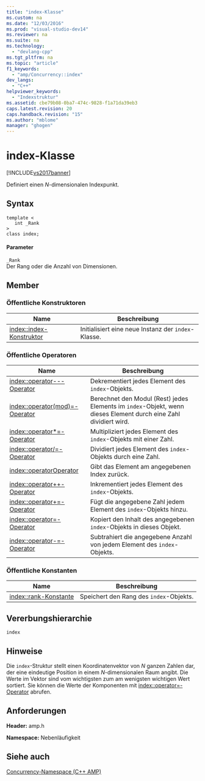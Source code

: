```yaml
---
title: "index-Klasse"
ms.custom: na
ms.date: "12/03/2016"
ms.prod: "visual-studio-dev14"
ms.reviewer: na
ms.suite: na
ms.technology: 
  - "devlang-cpp"
ms.tgt_pltfrm: na
ms.topic: "article"
f1_keywords: 
  - "amp/Concurrency::index"
dev_langs: 
  - "C++"
helpviewer_keywords: 
  - "Indexstruktur"
ms.assetid: cbe79b08-0ba7-474c-9828-f1a71da39eb3
caps.latest.revision: 20
caps.handback.revision: "15"
ms.author: "mblome"
manager: "ghogen"
---
```

# index-Klasse
[!INCLUDE[vs2017banner](../../../assembler/inline/includes/vs2017banner.md)]

Definiert einen *N*\-dimensionalen Indexpunkt.  
  
## Syntax  
  
```  
template <  
   int _Rank  
>  
class index;  
```  
  
#### Parameter  
 `_Rank`  
 Der Rang oder die Anzahl von Dimensionen.  
  
## Member  
  
### Öffentliche Konstruktoren  
  
|Name|**Beschreibung**|  
|----------|----------------------|  
|[index::index\-Konstruktor](../Topic/index::index%20Constructor.md)|Initialisiert eine neue Instanz der `index`\-Klasse.|  
  
### Öffentliche Operatoren  
  
|Name|**Beschreibung**|  
|----------|----------------------|  
|[index::operator\-\-\-Operator](../Topic/index::operator--%20Operator.md)|Dekrementiert jedes Element des `index`\-Objekts.|  
|[index::operator\(mod\)\=\-Operator](../Topic/index::operator\(mod\)=%20Operator.md)|Berechnet den Modul \(Rest\) jedes Elements im `index`\-Objekt, wenn dieses Element durch eine Zahl dividiert wird.|  
|[index::operator\*\=\-Operator](../Topic/index::operator*=%20Operator.md)|Multipliziert jedes Element des `index`\-Objekts mit einer Zahl.|  
|[index::operator\/\=\-Operator](../Topic/index::operator-=%20Operator2.md)|Dividiert jedes Element des `index`\-Objekts durch eine Zahl.|  
|[index::operatorOperator](../Topic/index::operatorOperator.md)|Gibt das Element am angegebenen Index zurück.|  
|[index::operator\+\+\-Operator](../Topic/index::operator++%20Operator.md)|Inkrementiert jedes Element des `index`\-Objekts.|  
|[index::operator\+\=\-Operator](../Topic/index::operator+=%20Operator.md)|Fügt die angegebene Zahl jedem Element des `index`\-Objekts hinzu.|  
|[index::operator\=\-Operator](../Topic/index::operator=%20Operator.md)|Kopiert den Inhalt des angegebenen `index`\-Objekts in dieses Objekt.|  
|[index::operator\-\=\-Operator](../Topic/index::operator-=%20Operator1.md)|Subtrahiert die angegebene Anzahl von jedem Element des `index`\-Objekts.|  
  
### Öffentliche Konstanten  
  
|Name|**Beschreibung**|  
|----------|----------------------|  
|[index::rank\-Konstante](../Topic/index::rank%20Constant.md)|Speichert den Rang des `index`\-Objekts.|  
  
## Vererbungshierarchie  
 `index`  
  
## Hinweise  
 Die `index`\-Struktur stellt einen Koordinatenvektor von *N* ganzen Zahlen dar, der eine eindeutige Position in einem *N*\-dimensionalen Raum angibt.  Die Werte im Vektor sind vom wichtigsten zum am wenigsten wichtigen Wert sortiert.  Sie können die Werte der Komponenten mit [index::operator\=\-Operator](../Topic/index::operator=%20Operator.md) abrufen.  
  
## Anforderungen  
 **Header:** amp.h  
  
 **Namespace:** Nebenläufigkeit  
  
## Siehe auch  
 [Concurrency\-Namespace \(C\+\+ AMP\)](../../../parallel/amp/reference/concurrency-namespace-cpp-amp.md)